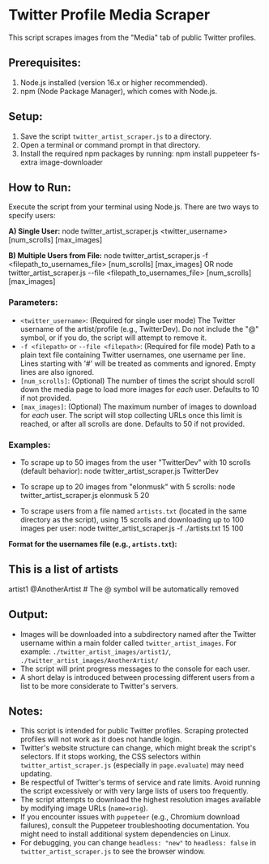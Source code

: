 # Twitter Profile Media Scraper

This script scrapes images from the "Media" tab of public Twitter profiles.

## **Prerequisites:**
1. Node.js installed (version 16.x or higher recommended).
2. npm (Node Package Manager), which comes with Node.js.

## **Setup:**
1. Save the script `twitter_artist_scraper.js` to a directory.
2. Open a terminal or command prompt in that directory.
3. Install the required npm packages by running:
   npm install puppeteer fs-extra image-downloader

## **How to Run:**
Execute the script from your terminal using Node.js. There are two ways to specify users:

**A) Single User:**
node twitter_artist_scraper.js <twitter_username> [num_scrolls] [max_images]

**B) Multiple Users from File:**
node twitter_artist_scraper.js -f <filepath_to_usernames_file> [num_scrolls] [max_images]
OR
node twitter_artist_scraper.js --file <filepath_to_usernames_file> [num_scrolls] [max_images]


### **Parameters:**
- `<twitter_username>`: (Required for single user mode) The Twitter username of the artist/profile (e.g., TwitterDev). Do not include the "@" symbol, or if you do, the script will attempt to remove it.
- `-f <filepath>` or `--file <filepath>`: (Required for file mode) Path to a plain text file containing Twitter usernames, one username per line. Lines starting with '#' will be treated as comments and ignored. Empty lines are also ignored.
- `[num_scrolls]`: (Optional) The number of times the script should scroll down the media page to load more images for *each* user. Defaults to 10 if not provided.
- `[max_images]`: (Optional) The maximum number of images to download for *each* user. The script will stop collecting URLs once this limit is reached, or after all scrolls are done. Defaults to 50 if not provided.

### **Examples:**
- To scrape up to 50 images from the user "TwitterDev" with 10 scrolls (default behavior):
  node twitter_artist_scraper.js TwitterDev

- To scrape up to 20 images from "elonmusk" with 5 scrolls:
  node twitter_artist_scraper.js elonmusk 5 20

- To scrape users from a file named `artists.txt` (located in the same directory as the script), using 15 scrolls and downloading up to 100 images per user:
  node twitter_artist_scraper.js -f ./artists.txt 15 100

**Format for the usernames file (e.g., `artists.txt`):**

## This is a list of artists

artist1
@AnotherArtist # The @ symbol will be automatically removed


## **Output:**
- Images will be downloaded into a subdirectory named after the Twitter username within a main folder called `twitter_artist_images`.
  For example: `./twitter_artist_images/artist1/`, `./twitter_artist_images/AnotherArtist/`
- The script will print progress messages to the console for each user.
- A short delay is introduced between processing different users from a list to be more considerate to Twitter's servers.

## **Notes:**
- This script is intended for public Twitter profiles. Scraping protected profiles will not work as it does not handle login.
- Twitter's website structure can change, which might break the script's selectors. If it stops working, the CSS selectors within `twitter_artist_scraper.js` (especially in `page.evaluate`) may need updating.
- Be respectful of Twitter's terms of service and rate limits. Avoid running the script excessively or with very large lists of users too frequently.
- The script attempts to download the highest resolution images available by modifying image URLs (`name=orig`).
- If you encounter issues with `puppeteer` (e.g., Chromium download failures), consult the Puppeteer troubleshooting documentation. You might need to install additional system dependencies on Linux.
- For debugging, you can change `headless: "new"` to `headless: false` in `twitter_artist_scraper.js` to see the browser window.
